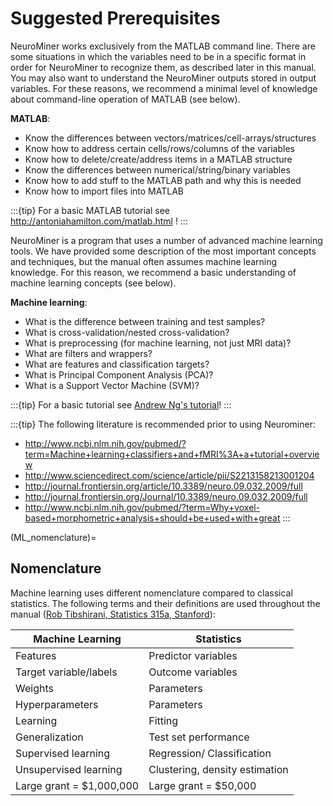 # Suggested Prerequisites

NeuroMiner works exclusively from the MATLAB command line. There are some situations in which the variables need to be in a specific format in order for NeuroMiner to recognize them, as described later in this manual. You may also want to understand the NeuroMiner outputs stored in output variables. For these reasons, we recommend a minimal level of knowledge about command-line operation of MATLAB (see below).

**MATLAB**:

- Know the differences between vectors/matrices/cell-arrays/structures
- Know how to address certain cells/rows/columns of the variables
- Know how to delete/create/address items in a MATLAB structure
- Know the differences between numerical/string/binary variables
- Know how to add stuff to the MATLAB path and why this is needed
- Know how to import files into MATLAB

:::{tip}
For a basic MATLAB tutorial see http://antoniahamilton.com/matlab.html !
:::

NeuroMiner is a program that uses a number of advanced machine learning tools. We have provided some description of the most important concepts and techniques, but the manual often assumes machine learning knowledge. For this reason, we recommend a basic understanding of machine learning concepts (see below).

**Machine learning**:

- What is the difference between training and test samples?
- What is cross-validation/nested cross-validation?
- What is preprocessing (for machine learning, not just MRI data)?
- What are filters and wrappers?
- What are features and classification targets?
- What is Principal Component Analysis (PCA)?
- What is a Support Vector Machine (SVM)?

:::{tip}
For a basic tutorial see [Andrew Ng's tutorial](https://www.youtube.com/watch?v=PPLop4L2eGk&list=PLLssT5z_DsK-h9vYZkQkYNWcItqhlRJLN)!
:::

:::{tip}
The following literature is recommended prior to using Neurominer:
-  http://www.ncbi.nlm.nih.gov/pubmed/?term=Machine+learning+classifiers+and+fMRI%3A+a+tutorial+overview
-  http://www.sciencedirect.com/science/article/pii/S2213158213001204
-  http://journal.frontiersin.org/article/10.3389/neuro.09.032.2009/full
-  http://journal.frontiersin.org/Journal/10.3389/neuro.09.032.2009/full
-  http://www.ncbi.nlm.nih.gov/pubmed/?term=Why+voxel-based+morphometric+analysis+should+be+used+with+great
:::

(ML_nomenclature)=
## Nomenclature

Machine learning uses different nomenclature compared to classical statistics. The following terms and their definitions are used throughout the manual ([Rob Tibshirani, Statistics 315a, Stanford](https://explorecourses.stanford.edu/search?view=catalog&filter-coursestatus-Active=on&page=0&catalog=&q=STATS+315A%3A+Modern+Applied+Statistics%3A+Learning&collapse=)):

  | **Machine Learning**     | **Statistics**                 |
|--------------------------|--------------------------------|
| Features                 | Predictor variables            |
| Target variable/labels   | Outcome variables              |
| Weights                  | Parameters                     |
| Hyperparameters          | Parameters                     |
| Learning                 | Fitting                        |
| Generalization           | Test set performance           |
| Supervised learning      | Regression/ Classification     |
| Unsupervised learning    | Clustering, density estimation |
| Large grant = $1,000,000 | Large grant = $50,000          |

